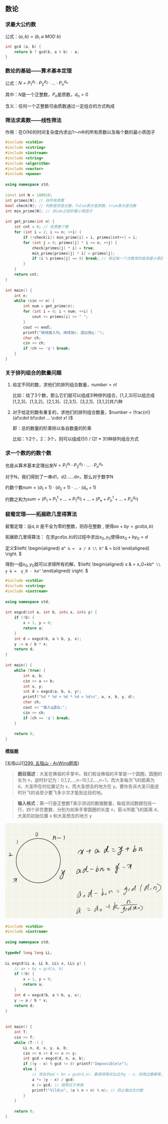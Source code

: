 ## 数论

### 求最大公约数

公式：$(a, b) = (b, a\  MOD\  b)$

```c++
int gcd (a, b) {
	return b ? gcd(b, a % b) : a;
}
```

### 数论的基础——算术基本定理

公式：$N = P_1^{d_1}\cdot P_2^{d_2}\cdot … \cdot P_n^{d_n}$

其中：$N$是一个正整数，$P_n$是质数，$d_n>0$ 

含义：任何一个正整数可由质数通过一定组合的方式构成

### 筛法求素数——线性筛法

作用：在O(N)的时间复杂度内求出1～n中的所有质数以及每个数的最小质因子

```c++
#include <cstdio>
#include <cstring>
#include <iostream>
#include <string>
#include <algorithm>
#include <vector>
#include <queue>

using namespace std;

const int N = 100010;
int primes[N]; // 存所有质数
bool check[N]; // 判断是否是合数，false表示是质数，true表示是合数
int min_prime[N]; // 存idx之前的最小质因子

int get_prime(int n) {
    int cnt = 0; // 存质数个数
    for (int i = 2; i <= n; ++i) {
        if (!check[i]) min_prime[i] = i, primes[cnt++] = i;
        for (int j = 0; primes[j] * i <= n; ++j) {
            check[primes[j] * i] = true;
            min_prime[primes[j] * i] = primes[j];
            if (i % primes[j] == 0) break; // 保证每一个合数用的是其最小质因子来筛的，这样子算法复杂度是O(n)
        }
    }
    return cnt;
}

int main() {
    int n;
    while (cin >> n) {
        int num = get_prime(n);
        for (int i = 0; i < num; ++i) {
            cout << primes[i] << " ";
        }
        cout << endl;
        printf("继续输入吗，继续按c，退出按q：");
        char ch;
        cin >> ch;
        if (ch == 'q') break;
    }
}
```

### 关于排列组合的数量问题

1. 给定不同的数，求他们的排列组合数量，$number = n!$

   比如：给了3个数，那么它们就可以组成3!种排列组合，[1,2,3]可以组合成[1,2,3]、[1,3,2]、[2,1,3]、[2,3,1]、[3,2,1]、[3,1,2]共六种

2. 对于给定的数有重复的，求他们的排列组合数量，$number = \frac{n!}{a!\cdot b!\cdot ... \cdot x! }$

   即：总的数量的阶乘除以各自数量的阶乘

   比如：1:2个，2：3个，则可以组成(5!) / (2! * 3!)种排列组合方式

### 求一个数的约数个数

也是从算术基本定理出发$N = P_1^{d_1}\cdot P_2^{d_2}\cdot … \cdot P_n^{d_n}$

对于N，我们得到了一串d1，d2……dn，那么对于数字N

约数个数$num = (d_1 + 1) \cdot (d_2 + 1) \cdot ... \cdot (d_n + 1)$

约数之和为$sum = (P_1 + P_1^{1} + ... + P_1^{d_1}) + ... + (P_n + P_n^{1} + ... + P_n^{d_n})$

### 裴蜀定理——拓展欧几里得算法

裴蜀定理：设$a,b$ 是不全为零的整数，则存在整数 , 使得$ax+by=gcd(a,b)$

拓展欧几里得算法： 在求$gcd(a,b)$的过程中求出$x_0,y_0$使得$ax_0+by_0=d$

定义$\left\{ \begin{aligned} a^` & =  a / d \\ b^` & =  b/d \end{aligned} \right. $

得到一组$x_0,y_0$就可以求得所有的解，$\left\{ \begin{aligned} x & =  x_0+kb^` \\ y & =  y_0 - ka^` \end{aligned} \right. $

```c++
#include <cstdio>
#include <cstring>
#include <iostream>

using namespace std;

int exgcd(int a, int b, int& x, int& y) {
    if (!b) {
        x = 1, y = 0;
        return a;
    }
    int d = exgcd(b, a % b, y, x);
    y -= a / b * x;
    return d;
}

int main() {
    while (true) {
        int a, b;
        cin >> a >> b;
        int x, y;
        int d = exgcd(a, b, x, y);
        printf("%d * %d + %d * %d = %d\n", a, x, b, y, d);
        char ch;
        cout << "输入q退出:";
        cin >> ch;
        if (ch == 'q') break;
    }

    return 0;
}
```

#### 模版题

[五指山]([1299. 五指山 - AcWing题库](https://www.acwing.com/problem/content/1301/))

> **题目描述**：大圣在佛祖的手掌中。我们假设佛祖的手掌是一个圆圈，圆圈的长为 n，逆时针记为：0,1,2,…,n−10,1,2,…,n−1，而大圣每次飞的距离为 d，大圣所在的位置记为 x，而大圣想去的地方在 y。要你告诉大圣只能逆时针飞的话至少要飞多少次才能到达目的地。

> **输入格式**：第一行是正整数T表示测试的数据数量，每组测试数据包括一行，四个非负整数，分别为如来手掌圆圈的长度 n，筋斗所能飞的距离 d，大圣的初始位置 x 和大圣想去的地方 y

![image-20220411002028134](数论.assets/image-20220411002028134.png)

```c++
#include <cstdio>
#include <iostream>

using namespace std;

typedef long long LL;

LL exgcd(LL a, LL b, LL& x, LL& y) {
    // ax + by = gcd(a, b)
    if (!b) {
        x = 1, y = 0;
        return a;
    }
    int d = exgcd(b, a % b, y, x);
    y -= a / b * x;
    return d;
}


int main() {
    int T;
    cin >> T;
    while (T--) {
        LL n, d, x, y, a, b;
        cin >> n >> d >> x >> y;
        int gcd = exgcd(d, n, a, b);
        if ((y - x) % gcd != 0) printf("Impossible\n");
        else {
          	// 现在的ad + bn = gcd(d,n)，要使得等式右边为y - x，则两边要都乘上(y - x) / gcd
            a *= (y - x) / gcd; 
            n /= gcd; // 按照式子来做
            printf("%lld\n", (a % n + n) % n); // 防止输出负约数
        }
    }
    
    return 0;
}
```

